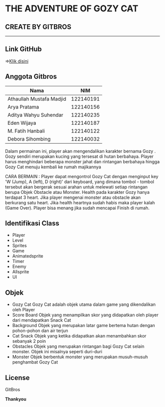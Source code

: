 # THE ADVENTURE OF GOZY CAT

## CREATE BY GITBROS

---

## Link GitHub

=>[Klik disini](https://github.com/mustafamadjid/TugasBesar-Kelompok5-Platformer.git)

## Anggota Gitbros

| Nama                     | NIM       |
| ------------------------ | --------- |
| Athaullah Mustafa Madjid | 122140191 |
| Arya Pratama             | 122140156 |
| Aditya Wahyu Suhendar    | 122140235 |
| Eden Wijaya              | 122140187 |
| M. Fatih Hanbali         | 122140122 |
| Debora Sihombing         | 122140032 |

Dalam permainan ini, player akan mengendalikan karakter bernama Gozy . Gozy sendiri merupakan kucing yang tersesat di hutan berbahaya. Player harus menghindari beberapa monster jahat dan rintangan berbahaya hingga Gozy Cat menuju kembali ke rumah majikannya

CARA BERMAIN :
Player dapat mengontrol Gozy Cat dengan menginput key 'W (Jump), A (left), D (right)' dari keyboard, yang dimana tombol - tombol tersebut akan bergerak sesuai arahan untuk melewati setiap rintangan berupa Objek Obstacle atau Monster. Health pada karakter Gozy hanya terdapat 3 heart. Jika player mengenai monster atau obstacle akan berkurang satu heart. Jika health heartnya sudah habis maka player kalah (Game Over). Player bisa menang jika sudah mencapai Finish di rumah.

## Identifikasi Class

- Player
- Level
- Sprites
- Game
- Animatedsprite
- Timer
- Enemy
- Allsprite
- UI

## Objek

- Gozy Cat
  Gozy Cat adalah objek utama dalam game yang dikendalikan oleh Player
- Score Board
  Objek yang menampilkan skor yang didapatkan oleh player dari mendapatkan Snack Cat
- Background
  Objek yang merupakan latar game bertema hutan dengan pohon-pohon dan air terjun
- Cat Snack
  Objek yang ketika didapatkan akan menambahkan skor sebanyak 2 poin
- Obstacles
  Objek yang merupakan rintangan bagi Gozy Cat selain monster. Objek ini misalnya seperti duri-duri
- Monster
  Objek berbentuk monster yang merupakan musuh-musuh penghambat Gozy Cat

## License

GitBros

**Thankyou**
